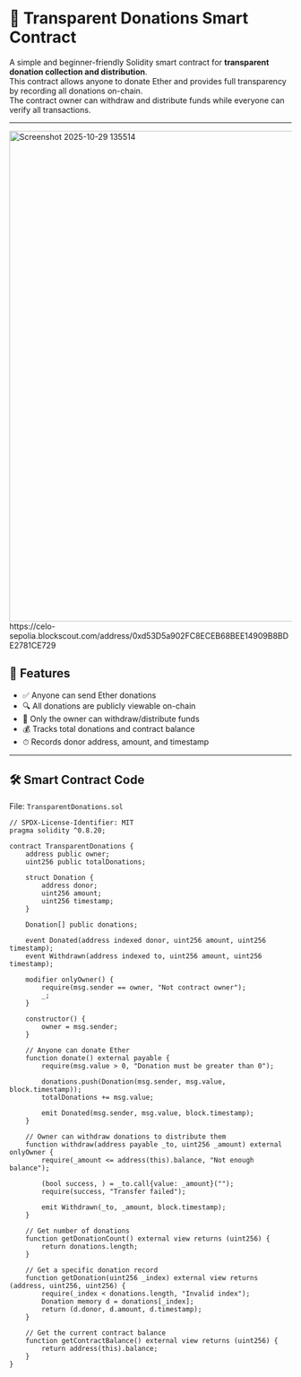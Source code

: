 # 💖 Transparent Donations Smart Contract

A simple and beginner-friendly Solidity smart contract for **transparent donation collection and distribution**.  
This contract allows anyone to donate Ether and provides full transparency by recording all donations on-chain.  
The contract owner can withdraw and distribute funds while everyone can verify all transactions.

---
<img width="1919" height="875" alt="Screenshot 2025-10-29 135514" src="https://github.com/user-attachments/assets/65dc51e6-9bc2-4b90-b67e-8022486fbba2" />
https://celo-sepolia.blockscout.com/address/0xd53D5a902FC8ECEB68BEE14909B8BDE2781CE729

## 🧠 Features

- ✅ Anyone can send Ether donations
- 🔍 All donations are publicly viewable on-chain
- 👑 Only the owner can withdraw/distribute funds
- 💰 Tracks total donations and contract balance
- ⏱ Records donor address, amount, and timestamp

---

## 🛠️ Smart Contract Code

File: `TransparentDonations.sol`

```solidity
// SPDX-License-Identifier: MIT
pragma solidity ^0.8.20;

contract TransparentDonations {
    address public owner;
    uint256 public totalDonations;

    struct Donation {
        address donor;
        uint256 amount;
        uint256 timestamp;
    }

    Donation[] public donations;

    event Donated(address indexed donor, uint256 amount, uint256 timestamp);
    event Withdrawn(address indexed to, uint256 amount, uint256 timestamp);

    modifier onlyOwner() {
        require(msg.sender == owner, "Not contract owner");
        _;
    }

    constructor() {
        owner = msg.sender;
    }

    // Anyone can donate Ether
    function donate() external payable {
        require(msg.value > 0, "Donation must be greater than 0");

        donations.push(Donation(msg.sender, msg.value, block.timestamp));
        totalDonations += msg.value;

        emit Donated(msg.sender, msg.value, block.timestamp);
    }

    // Owner can withdraw donations to distribute them
    function withdraw(address payable _to, uint256 _amount) external onlyOwner {
        require(_amount <= address(this).balance, "Not enough balance");

        (bool success, ) = _to.call{value: _amount}("");
        require(success, "Transfer failed");

        emit Withdrawn(_to, _amount, block.timestamp);
    }

    // Get number of donations
    function getDonationCount() external view returns (uint256) {
        return donations.length;
    }

    // Get a specific donation record
    function getDonation(uint256 _index) external view returns (address, uint256, uint256) {
        require(_index < donations.length, "Invalid index");
        Donation memory d = donations[_index];
        return (d.donor, d.amount, d.timestamp);
    }

    // Get the current contract balance
    function getContractBalance() external view returns (uint256) {
        return address(this).balance;
    }
}
